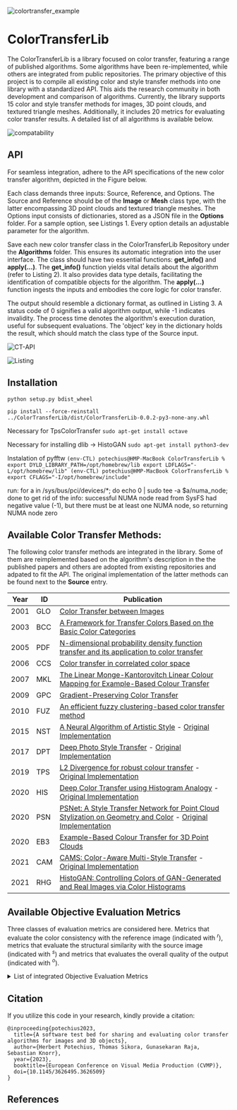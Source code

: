 ![colortransfer_example](https://github.com/ImmersiveMediaLaboratory/ColorTransferLib/assets/15614886/928791b0-b734-4835-92c9-cdcb12fcddc7)
# ColorTransferLib
The ColorTransferLib is a library focused on color transfer, featuring a range of published algorithms. Some algorithms have been re-implemented, while others are integrated from public repositories. The primary objective of this project is to compile all existing color and style transfer methods into one library with a standardized API. This aids the research community in both development and comparison of algorithms. Currently, the library supports 15 color and style transfer methods for images, 3D point clouds, and textured triangle meshes. Additionally, it includes 20 metrics for evaluating color transfer results. A detailed list of all algorithms is available below.

![compatability](https://github.com/ImmersiveMediaLaboratory/ColorTransferLib/assets/15614886/d59972fd-e135-4572-8682-d3f5f8f85c75)

## API
For seamless integration, adhere to the API specifications of the new color transfer algorithm, depicted in the Figure below.

Each class demands three inputs: Source, Reference, and Options. The Source and Reference should be of the **Image** or **Mesh** class type, with the latter encompassing 3D point clouds and textured triangle meshes. The Options input consists of dictionaries, stored as a JSON file in the **Options** folder. For a sample option, see Listings 1. Every option details an adjustable parameter for the algorithm.

Save each new color transfer class in the ColorTransferLib Repository under the **Algorithms** folder. This ensures its automatic integration into the user interface. The class should have two essential functions: **get_info()** and **apply(...)**. The **get_info()** function yields vital details about the algorithm (refer to Listing 2). It also provides data type details, facilitating the identification of compatible objects for the algorithm. The **apply(...)** function ingests the inputs and embodies the core logic for color transfer.

The output should resemble a dictionary format, as outlined in Listing 3. A status code of 0 signifies a valid algorithm output, while -1 indicates invalidity. The process time denotes the algorithm's execution duration, useful for subsequent evaluations. The 'object' key in the dictionary holds the result, which should match the class type of the Source input.

![CT-API](https://github.com/ImmersiveMediaLaboratory/ColorTransferLib/assets/15614886/7e59eea8-78be-4dfb-acae-7e8abfd7abe5)

![Listing](https://github.com/ImmersiveMediaLaboratory/ColorTransferLib/assets/15614886/93692741-46f6-4955-80a5-d152fa22104d)

## Installation
``
python setup.py bdist_wheel
``

``
pip install --force-reinstall ../ColorTransferLib/dist/ColorTransferLib-0.0.2-py3-none-any.whl 
``

Necessary for TpsColorTransfer
``
sudo apt-get install octave
``

Necessary for installing dlib -> HistoGAN
``
sudo apt-get install python3-dev
``

Instalation of pyfftw
``
(env-CTL) potechius@HMP-MacBook ColorTransferLib % export DYLD_LIBRARY_PATH=/opt/homebrew/lib export LDFLAGS="-L/opt/homebrew/lib"
(env-CTL) potechius@HMP-MacBook ColorTransferLib % export CFLAGS="-I/opt/homebrew/include"
``

run: for a in /sys/bus/pci/devices/*; do echo 0 | sudo tee -a $a/numa_node; done
to get rid of the info: successful NUMA node read from SysFS had negative value (-1), but there must be at least one NUMA node, so returning NUMA node zero



## Available Color Transfer Methods:
The following color transfer methods are integrated in the library. Some of them are reimplemented based on the algorithm's description in the the published papers and others are adopted from existing repositories and adpated to fit the API. The original implementation of the latter methods can be found next to the **Source** entry.

| Year | ID  | Publication |
| ---  | --- | --- |
| 2001 | GLO | [Color Transfer between Images](https://doi.org/10.1109/38.946629) |
| 2003 | BCC | [A Framework for Transfer Colors Based on the Basic Color Categories](https://doi.org/10.1109/CGI.2003.1214463) |
| 2005 | PDF | [N-dimensional probability density function transfer and its application to color transfer](https://doi.org/10.1109/ICCV.2005.166) |
| 2006 | CCS | [Color transfer in correlated color space](https://doi.org/10.1145/1128923.1128974) |
| 2007 | MKL | [The Linear Monge-Kantorovitch Linear Colour Mapping for Example-Based Colour Transfer](https://doi.org/10.1049/cp:20070055) |
| 2009 | GPC | [Gradient-Preserving Color Transfer](http://dx.doi.org/10.1111/j.1467-8659.2009.01566.x) |
| 2010 | FUZ | [An efficient fuzzy clustering-based color transfer method](https://doi.org/10.1109/FSKD.2010.5569560) |
| 2015 | NST | [A Neural Algorithm of Artistic Style](https://doi.org/10.48550/arXiv.1508.06576) - [Original Implementation](https://github.com/cysmith/neural-style-tf) |
| 2017 | DPT | [Deep Photo Style Transfer](https://doi.org/10.48550/arXiv.1703.07511) - [Original Implementation](https://github.com/LouieYang/deep-photo-styletransfer-tf) |
| 2019 | TPS | [L2 Divergence for robust colour transfer](https://doi.org/10.1016/j.cviu.2019.02.002) - [Original Implementation](https://github.com/groganma/gmm-colour-transfer) |
| 2020 | HIS | [Deep Color Transfer using Histogram Analogy](https://doi.org/10.1007/s00371-020-01921-6) - [Original Implementation](https://github.com/codeslake/Color_Transfer_Histogram_Analogy) |
| 2020 | PSN | [PSNet: A Style Transfer Network for Point Cloud Stylization on Geometry and Color](https://doi.org/10.1109/WACV45572.2020.9093513) - [Original Implementation](https://github.com/hoshino042/psnet) |
| 2020 | EB3 | [Example-Based Colour Transfer for 3D Point Clouds](https://doi.org/10.1111/cgf.14388) |
| 2021 | CAM | [CAMS: Color-Aware Multi-Style Transfer](https://doi.org/10.48550/arXiv.2106.13920) - [Original Implementation](https://github.com/mahmoudnafifi/color-aware-style-transfer) |
| 2021 | RHG | [HistoGAN: Controlling Colors of GAN-Generated and Real Images via Color Histograms](https://doi.org/10.48550/arXiv.2011.11731) |


## Available Objective Evaluation Metrics
Three classes of evaluation metrics are considered here. Metrics that evaluate the color consistency with the reference image (indicated with $`^r`$), metrics that evaluate the structural similarity with the source image (indicated with $`^s`$) and metrics that evaluates the overall quality of the output (indicated with $`^o`$).

<details>
  <summary>List of integrated Objective Evaluation Metrics</summary>

### SSIM$`^s_{rgb}`$
**Name**: Structural Similarity Index  
**Description**: The Structural Similarity Index (SSIM) is a metric used to measure the similarity between two images. Unlike traditional metrics like Mean Squared Error (MSE) that focus solely on pixel-wise differences, SSIM considers changes in structural information, luminance, and texture. The index provides a value between -1 and 1, where a value of 1 indicates that the two images being compared are identical in terms of structural content. SSIM is widely used in the field of image processing for quality assessment of compressed or processed images in comparison to reference images.

### PSNR$`^s_{rgb}`$
**Name**: Peak Signal-to-Noise Ratio  

### MSE$`^s_{rgb}`$
**Name**: Mean-Squared Error  

### MS-SSIM$`^s_{rgb}`$
**Name**: Multi-Scale Structural Similarity Index  

### FSIM$`^s_{c,yiq}`$
**Name**: Feature Similarity Index  

### LPIPS$`^s_{rgb}`$
**Name**: Learned Perceptual Image Patch Similarity  

### RMSE$`^s_{rgb}`$
**Name**: Root-Mean-Squared Error  

### GSSIM$`^s_{rgb}`$
**Name**: Gradient-based Structural Similarity Index  

### VSI$`^s_{rgb}`$
**Name**: Visual Saliency-based Index 

### 4-SSIM$`^s_{rgb}`$
**Name**: 4-component Structural Similarity Index

### HI$`^r_{rgb}`$
**Name**: Histogram Intersection 

### Corr$`^r_{rgb}`$
**Name**: Correlation 

### BA$`^r_{rgb}`$
**Name**: Bhattacharyya Distance 

### BRISQUE$`^o_{rgb}`$
**Name**: Blind/Referenceless Image Spatial Quality Evaluator 

### NIMA$`^o_{rgb}`$
**Name**: Neural Image Assessment 

### NIQE$`^o_{rgb}`$
**Name**: Naturalness Image Quality Evaluator 

### CF$`^o_{rgyb}`$
**Name**: Colorfulness 

### 4-EGSSIM$`^s_{rgb}`$
**Name**: 4-component enhanced Gradient-based Structural Similarity Index 

### CSS$`^{sr}_{rgb}`$
**Name**: Color and Structure Similarity 

### CTQM$`^{sro}_{lab}`$
**Name**: Color Transfer Quality Metric 

</details>

## Citation
If you utilize this code in your research, kindly provide a citation:
```
@inproceeding{potechius2023,
  title={A software test bed for sharing and evaluating color transfer algorithms for images and 3D objects},
  author={Herbert Potechius, Thomas Sikora, Gunasekaran Raja, Sebastian Knorr},
  year={2023},
  booktitle={European Conference on Visual Media Production (CVMP)},
  doi={10.1145/3626495.3626509}
}
```

## References
[^1]: E. Reinhard, M. Ashikhmin, B. Gooch, and P. Shirley, “Color transfer between images,” *IEEE Comput. Graph. Appl.*, vol. 21, p. 34–41, sep 2001.
[^2]: F. Pitie, A. C. Kokaram and R. Dahyot, "N-dimensional probability density function transfer and its application to color transfer," *Tenth IEEE International Conference on Computer Vision (ICCV'05) Volume 1*, 2005, pp. 1434-1439 Vol. 2, doi: 10.1109/ICCV.2005.166.
[^3]: F. Pitie and A. Kokaram, "The linear Monge-Kantorovitch linear colour mapping for example-based colour transfer," *4th European Conference on Visual Media Production*, 2007, pp. 1-9, doi: 10.1049/cp:20070055.
[^4]: X. Qian, BangFeng Wang and Lei Han, "An efficient fuzzy clustering-based color transfer method," *2010 Seventh International Conference on Fuzzy Systems and Knowledge Discovery*, 2010, pp. 520-523, doi: 10.1109/FSKD.2010.5569560.
[^5]: Gatys, Leon A. and Ecker, Alexander S. and Bethge, Matthias, "A Neural Algorithm of Artistic Style," *arXiv*, 2015, doi: 10.48550/arXiv.1508.06576. 
[^6]: Luan, Fujun and Paris, Sylvain and Shechtman, Eli and Bala, Kavita, "Deep Photo Style Transfer," *arXiv*, 2017, doi: 10.48550/arxiv.1703.07511.  
[^7]: Mairéad Grogan, Rozenn Dahyot, "L2 Divergence for robust colour transfer," *Computer Vision and Image Understanding*, 2019, pp. 39-49 Vol. 181 doi: 10.1016/j.cviu.2019.02.002.  
[^8]: Junyong Lee, Hyeongseok Son, Gunhee Lee, Jonghyeop Lee, Sunghyun Cho, Seungyong Le, "Deep Color Transfer using Histogram Analogy," *The Visual Computer*, 2020, pp. 2129-2143 Vol. 36, doi: 10.1007/s00371-020-01921-6.  
[^9]: Cao, Xu and Wang, Weimin and Nagao, Katashi and Nakamura, Ryosuke, "PSNet: A Style Transfer Network for Point Cloud Stylization on Geometry and Color," *IEEE Computer Graphics and Applications*, doi: 110.1109/WACV45572.2020.9093513.  
[^10]: Ific Goudé, Rémi Cozot, Olivier Le Meur, Kadi Bouatouch. Example‐Based Colour Transfer for 3D Point Clouds. Computer Graphics Forum, Wiley, 2021, 40 (6), pp.428-446. ⟨10.1111/cgf.14388⟩. ⟨hal-03396448⟩  
[^11]: Afifi, Mahmoud and Abuolaim, Abdullah and Hussien, Mostafa and Brubaker, Marcus A. and Brown, Michael S, "CAMS: Color-Aware Multi-Style Transfer," *arXiv*, 2021, doi: 10.48550/ARXIV.2106.13920.  
[^12]: Chang, Youngha and Saito, Suguru and Nakajima, Masayuki, "A Framework for Transfer Colors Based on the Basic Color Categories," *Proceedings Computer Graphics International*, 2003, doi: 10.1109/CGI.2003.1214463.  
